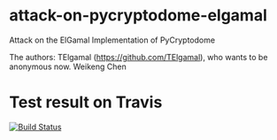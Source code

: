# attack-on-pycryptodome-elgamal
Attack on the ElGamal Implementation of PyCryptodome

The authors:
     TElgamal (https://github.com/TElgamal), who wants to be anonymous now.
     Weikeng Chen
     

# Test result on Travis
[![Build Status](https://www.travis-ci.org/weikengchen/attack-on-pycryptodome-elgamal.svg?branch=master)](https://www.travis-ci.org/weikengchen/attack-on-pycryptodome-elgamal)
